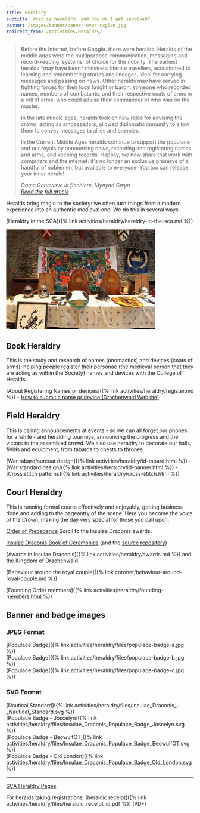 ```yaml
---
title: Heraldry
subtitle: What is heraldry, and how do I get involved?
banner: /images/banner/banner-over-raglan.jpg
redirect_from: /Activities/Heraldry/
---
```


<blockquote class="testimonial">
<p>
  Before the Internet, before Google..there were heralds.  Heralds of the middle ages were the multipurpose communication, messaging and record-keeping
  &#39;systems&#39; of choice for the nobility.
  The earliest heralds *may have been* minstrels: literate travellers, accustomed to learning and
  remembering stories and lineages, ideal for carrying messages and passing on news. Other heralds
  may have served in fighting forces for their local knight or baron: someone who recorded names,
  numbers of combatants, and their respective coats of arms in a roll of arms, who could advise their
  commander of who was on the muster.
</p>
<p>
  In the late middle ages, heralds took on new roles for advising the crown, acting as ambassadors,
  allowed diplomatic immunity to allow them to convey messages to allies and enemies.
</p>
<p>
  In the Current Middle Ages heralds continue to support the populace and our royals by announcing
  news, recording and registering names and arms, and keeping records. Happily, we now share that work with computers and the internet: it&#39;s no longer an exclusive
  preserve of a handful of noblemen, but available to everyone. You too can release your inner herald!
</p>
<cite>
Dame Genevieve la flechiere, Mynydd Gwyn&nbsp;<br />
<a href="{% link activities/heraldry/before-the-internet.md %}">Read the full article</a>
</cite>

</blockquote>

Heralds bring magic to the society: we often turn things from a modern experience into an authentic medieval one. We do this in several ways.

[Heraldry in the SCA]({% link activities/heraldry/heraldry-in-the-sca.md %})

<img src="/images/heraldry/heraldryandhelms.jpg" class="rounded shadow float-md-end m-2" alt="" />

## Book Heraldry

This is the study and research of names (onomastics) and devices (coats of arms), helping people register their personae (the medieval person that they are acting as within the Society) names and devices with the College of Heralds. 

[About Registering Names or devices]({% link activities/heraldry/register.md %}) -
[How to submit a name or device (Drachenwald Website)](https://drachenwald.sca.org/offices/herald/submittingnamesheraldry/)

## Field Heraldry

This is calling announcements at events - so we can all forget our phones for a while - and heralding tourneys, announcing the progress and the victors to the assembled crowd. We also use heraldry to decorate our halls, fields and equipment, from tabards to chests to thrones.

[War tabard/surcoat design]({% link activities/heraldry/id-tabard.html %}) -
[War standard design]({% link activities/heraldry/id-banner.html %}) -
[Cross stitch patterns]({% link activities/heraldry/cross-stitch.html %})

## Court Heraldry
This is running formal courts effectively and enjoyably, getting business done and adding to the pageantry of the scene. Here you become the voice of the Crown, making the day very special for those you call upon.

[Order of Precedence](http://op.drachenwald.sca.org/awards) Scroll to the Insulae Draconis awards.

[Insulae Draconis Book of Ceremonies](https://insulaedraconis.gitlab.io/ceremonies/) (and the [source repository](https://gitlab.com/insulaedraconis/ceremonies))

[Awards in Insulae Draconis]({% link activities/heraldry/awards.md %}) and [the Kingdom of Drachenwald](http://www.drachenwald.sca.org/offices/herald/drachenwaldawardsorders/)

[Behaviour around the royal couple]({% link coronet/behaviour-around-royal-couple.md %})

[Founding Order members]({% link activities/heraldry/founding-members.html %})

## Banner and badge images

### JPEG Format

[Populace Badge]({% link activities/heraldry/files/populace-badge-a.jpg %})  
[Populace Badge]({% link activities/heraldry/files/populace-badge-b.jpg %})  
[Populace Badge]({% link activities/heraldry/files/populace-badge-c.jpg %})  

### SVG Format

[Nautical Standard]({% link activities/heraldry/files/Insulae_Draconis_-_Nautical_Standard.svg %})  
[Populace Badge - Joscelyn]({% link activities/heraldry/files/Insulae_Draconis_Populace_Badge_Joscelyn.svg %})  
[Populace Badge - BeowulfOT]({% link activities/heraldry/files/Insulae_Draconis_Populace_Badge_BeowulfOT.svg %})  
[Populace Badge - Old London]({% link activities/heraldry/files/Insulae_Draconis_Populace_Badge_Old_London.svg %}) 


<hr>

[SCA Heraldry Pages](http://heraldry.sca.org/)

For heralds taking registrations: [heraldic receipt]({% link activities/heraldry/files/heraldic_receipt_id.pdf %}) (PDF)